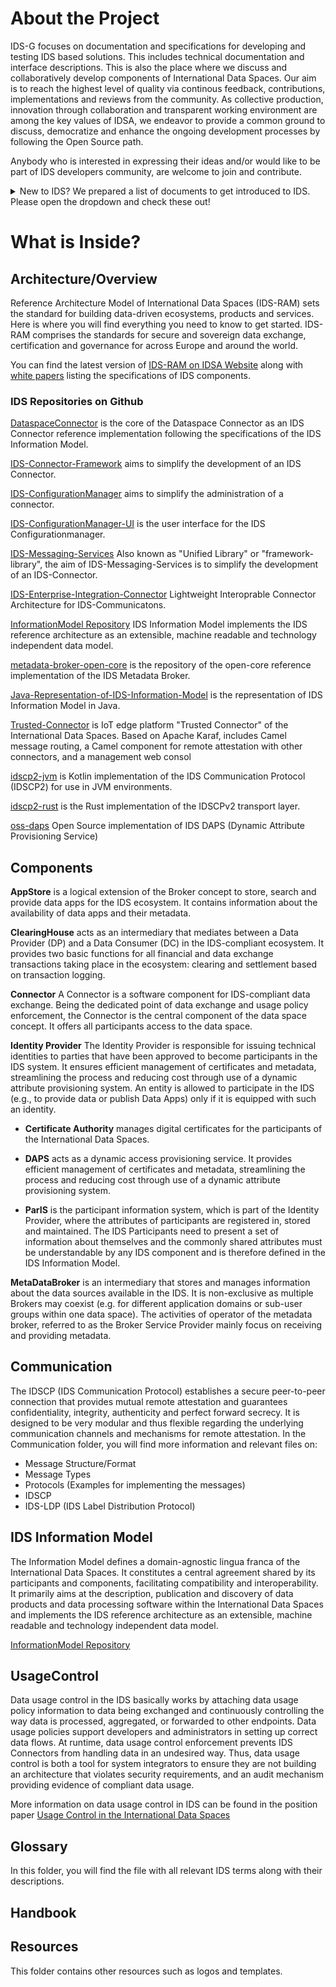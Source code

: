 # About the Project
IDS-G focuses on documentation and specifications for developing and testing IDS based solutions. This includes technical documentation and interface descriptions. This is also the place where we discuss and collaboratively develop components of International Data Spaces. Our aim is to reach the highest level of quality via continous feedback, contributions, implementations and reviews from the community. As collective production, innovation through collaboration and transparent working environment are among the key values of IDSA, we endeavor to provide a common ground to discuss, democratize and enhance the ongoing development processes by following the Open Source path.

Anybody who is interested in expressing their ideas and/or would like to be part of IDS developers community, are welcome to join and contribute.


<details><summary> New to IDS? We prepared a list of documents to get introduced to IDS. Please open the dropdown and check these out! </summary>
<br>
<ul>
<li> 1. <a href="https://www.internationaldataspaces.org/publications/sharing-data-while-keeping-data-ownership-the-potential-of-ids-for-the-data-economy/">Executive Summary of the IDSA</a></li>   
<li> 2. <a href="https://internationaldataspaces.org/wp-content/uploads/IDSA-Brochure-IDS-Standard-for-Data-Sovereignty-Indispensible-Element-for-Data-Ecosystems.pdf"> IDS as a Standard for Data Sovereignty and an Indispensable Element of Data Ecosystems</a></li> 
<li> 3. <a href="https://internationaldataspaces.org/wp-content/uploads/IDSA-Infographic-Data-Sharing-in-a-Data-Space.pdf">Infographic: Understanding the IDS (Lite version)</a></li>
<li> 4. <a href="https://internationaldataspaces.org/wp-content/uploads/dlm_uploads/IDSA-Infografik-English.pdf">Infographic: Understanding the IDS (Detailed version)</a></li>
<li> 5. <a href="https://internationaldataspaces.org/wp-content/uploads/IDSA-White-Paper-IDSA-Rule-Book.pdf">IDSA Rule Book</a></li>

In addition to these, you may also want to check various documents on IDSA website such as <a href="https://internationaldataspaces.org/publications/most-important-documents/">Most Important Documents</a></li> and/or <a href="https://internationaldataspaces.org/publications/papers-studies/">White Papers, Position Papers, Studies & External Papers</a></li>
</ul>
</details>



# What is Inside? 

## Architecture/Overview
Reference Architecture Model of International Data Spaces (IDS-RAM) sets the standard for building data-driven ecosystems, products and services. Here is where you will find everything you need to know to get started. IDS-RAM comprises the standards for secure and sovereign data exchange, certification and governance for across Europe and around the world. 

You can find the latest version of [IDS-RAM on IDSA Website](https://internationaldataspaces.org/publications/most-important-documents/) along with [white papers](https://internationaldataspaces.org/publications/papers-studies/) listing the specifications of IDS components.

   ### IDS Repositories on Github
   
   [DataspaceConnector](https://github.com/International-Data-Spaces-Association/DataspaceConnector)
   is the core of the Dataspace Connector as an IDS Connector reference implementation following the specifications of the IDS Information Model.
   
   
   [IDS-Connector-Framework](https://github.com/International-Data-Spaces-Association/IDS-Connector-Framework)
   aims to simplify the development of an IDS Connector.


   [IDS-ConfigurationManager](https://github.com/International-Data-Spaces-Association/IDS-ConfigurationManager)
   aims to simplify the administration of a connector.
   
   
   [IDS-ConfigurationManager-UI](https://github.com/International-Data-Spaces-Association/IDS-ConfigurationManager-UI)
   is the user interface for the IDS Configurationmanager.
   
   
   [IDS-Messaging-Services](https://github.com/International-Data-Spaces-Association/IDS-Messaging-Services)
   Also known as "Unified Library" or "framework-library", the aim of IDS-Messaging-Services is to simplify the development of an IDS-Connector.
   
   
   [IDS-Enterprise-Integration-Connector](https://github.com/International-Data-Spaces-Association/IDS-Enterprise-Integration-Connector)
   Lightweight Interoprable Connector Architecture for IDS-Communicatons.
   
   
   [InformationModel Repository](https://github.com/International-Data-Spaces-Association/InformationModel)
   IDS Information Model implements the IDS reference architecture as an extensible, machine readable and technology independent data model.
   
   
   [metadata-broker-open-core](https://github.com/International-Data-Spaces-Association/metadata-broker-open-core)
   is the repository of the open-core reference implementation of the IDS Metadata Broker. 
  
   
   [Java-Representation-of-IDS-Information-Model](https://github.com/International-Data-Spaces-Association/Java-Representation-of-IDS-Information-Model)
   is the representation of IDS Information Model in Java.
   
   
   [Trusted-Connector](https://github.com/International-Data-Spaces-Association/trusted-connector)
   is IoT edge platform "Trusted Connector" of the International Data Spaces. Based on Apache Karaf, includes Camel message routing, a Camel component for remote attestation with other connectors, and a management web consol
   
   
   [idscp2-jvm](https://github.com/International-Data-Spaces-Association/idscp2-jvm)
   is Kotlin implementation of the IDS Communication Protocol (IDSCP2) for use in JVM environments.
   
   
   [idscp2-rust](https://github.com/International-Data-Spaces-Association/idscp2-rust)
   is the Rust implementation of the IDSCPv2 transport layer.
   
   
   [oss-daps](https://github.com/International-Data-Spaces-Association/oss-daps)
   Open Source implementation of IDS DAPS (Dynamic Attribute Provisioning Service)
   


## Components
   **AppStore** is a logical extension of the Broker concept to store, search and provide data apps for the IDS ecosystem. It contains information about the availability of data apps and their metadata. 
   
   
   **ClearingHouse** acts as an intermediary that mediates between a Data Provider (DP) and a Data Consumer (DC) in the IDS-compliant ecosystem. It provides two basic functions for all financial and data exchange transactions taking place in the ecosystem: clearing and settlement based on transaction logging.
   
   
  **Connector**
A Connector is a software component for IDS-compliant data exchange. Being the dedicated point of data exchange and usage policy enforcement, the Connector is the central component of the data space concept. It offers all participants access to the data space.


  **Identity Provider**
The Identity Provider is responsible for issuing technical identities to parties that have been approved to become participants in the IDS system. It ensures efficient management of certificates and metadata, streamlining the process and reducing cost through use of a dynamic attribute provisioning system. An entity is allowed to participate in the IDS (e.g., to provide data or publish Data Apps) only if it is equipped with such an identity. 

  * **Certificate Authority** manages digital certificates for the participants of the International Data Spaces. 

  * **DAPS** acts as a dynamic access provisioning service. It provides efficient management of certificates and metadata, streamlining the process and reducing cost through    use of a dynamic attribute provisioning system.  

  * **ParIS** is the participant information system, which is part of the Identity Provider, where the attributes of participants are registered in, stored and maintained. The IDS Participants need to present a set of information about themselves and the commonly shared attributes must be understandable by any IDS component and is therefore defined in the IDS Information Model. 

**MetaDataBroker** is an intermediary that stores and manages information about the data sources available in the IDS. It is non-exclusive as multiple Brokers may coexist (e.g. for different application domains or sub-user groups within one data space). The activities of operator of the metadata broker, referred to as the Broker Service Provider mainly focus on receiving and providing metadata.



## Communication
The IDSCP (IDS Communication Protocol) establishes a secure peer-to-peer connection that provides mutual remote attestation and guarantees confidentiality, integrity, authenticity and perfect forward secrecy. It is designed to be very modular and thus flexible regarding the underlying communication channels and mechanisms for remote attestation. In the Communication folder, you will find more information and relevant files on: 
  * Message Structure/Format
  * Message Types
  * Protocols (Examples for implementing the messages)
  * IDSCP
  * IDS-LDP (IDS Label Distribution Protocol)



## IDS Information Model
The Information Model defines a domain-agnostic lingua franca of the International Data Spaces. It constitutes a central agreement shared by its participants and components, facilitating compatibility and interoperability. It primarily aims at the description, publication and discovery of data products and data processing software within the International Data Spaces and implements the IDS reference architecture as an extensible, machine readable and technology independent data model.

[InformationModel Repository](https://github.com/International-Data-Spaces-Association/InformationModel)
   


## UsageControl
Data usage control in the IDS basically works by attaching data usage policy information to data being exchanged and continuously controlling the way data is processed, aggregated, or forwarded to other endpoints. Data usage policies support developers and administrators in setting up correct data flows. At runtime, data usage control enforcement prevents IDS Connectors from handling data in an undesired way. Thus, data usage control is both a tool for system integrators to ensure they are not building an architecture that violates security requirements, and an audit mechanism providing evidence of compliant data usage.

More information on data usage control in IDS can be found in the position paper [Usage Control in the International Data Spaces](https://internationaldataspaces.org/wp-content/uploads/IDSA-Position-Paper-Usage-Control-in-the-IDS-V3.0.pdf)


## Glossary
In this folder, you will find the file with all relevant IDS terms along with their descriptions.


## Handbook


## Resources
This folder contains other resources such as logos and templates.
